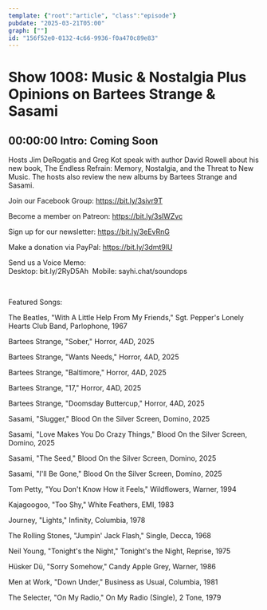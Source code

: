 ```yaml
---
template: {"root":"article", "class":"episode"}
pubdate: "2025-03-21T05:00"
graph: [""]
id: "156f52e0-0132-4c66-9936-f0a470c89e83"
---
```






# Show 1008: Music & Nostalgia Plus Opinions on Bartees Strange & Sasami



## 00:00:00 Intro: Coming Soon

Hosts Jim DeRogatis and Greg Kot speak with author David Rowell about his new book, The Endless Refrain: Memory, Nostalgia, and the Threat to New Music. The hosts also review the new albums by Bartees Strange and Sasami.

Join our Facebook Group: https://bit.ly/3sivr9T

Become a member on Patreon: https://bit.ly/3slWZvc

Sign up for our newsletter: https://bit.ly/3eEvRnG

Make a donation via PayPal: https://bit.ly/3dmt9lU

Send us a Voice Memo: Desktop: bit.ly/2RyD5Ah  Mobile: sayhi.chat/soundops

 

Featured Songs:

The Beatles, "With A Little Help From My Friends," Sgt. Pepper's Lonely Hearts Club Band, Parlophone, 1967

Bartees Strange, "Sober," Horror, 4AD, 2025

Bartees Strange, "Wants Needs," Horror, 4AD, 2025

Bartees Strange, "Baltimore," Horror, 4AD, 2025

Bartees Strange, "17," Horror, 4AD, 2025

Bartees Strange, "Doomsday Buttercup," Horror, 4AD, 2025

Sasami, "Slugger," Blood On the Silver Screen, Domino, 2025

Sasami, "Love Makes You Do Crazy Things," Blood On the Silver Screen, Domino, 2025

Sasami, "The Seed," Blood On the Silver Screen, Domino, 2025

Sasami, "I'll Be Gone," Blood On the Silver Screen, Domino, 2025

Tom Petty, "You Don't Know How it Feels," Wildflowers, Warner, 1994

Kajagoogoo, "Too Shy," White Feathers, EMI, 1983

Journey, "Lights," Infinity, Columbia, 1978

The Rolling Stones, "Jumpin' Jack Flash," Single, Decca, 1968

Neil Young, "Tonight's the Night," Tonight's the Night, Reprise, 1975

Hüsker Dü, "Sorry Somehow," Candy Apple Grey, Warner, 1986

Men at Work, "Down Under," Business as Usual, Columbia, 1981

The Selecter, "On My Radio," On My Radio (Single), 2 Tone, 1979
